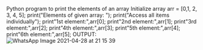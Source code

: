 Python program to print the elements of an array
Initialize array
arr = [0,1, 2, 3, 4, 5];
print("Elements of given array: ");
print("Access all items individually");
print"1st element:",arr[0];
print"2nd element:",arr[1];
print"3rd element:",arr[2];
print"4th element:",arr[3];
print"5th element:",arr[4];
print"6th element:",arr[5];
OUTPUT:![WhatsApp Image 2021-04-28 at 21 15 39](https://user-images.githubusercontent.com/82803957/116433819-7c926980-a867-11eb-954d-ec140891bd72.jpeg)

